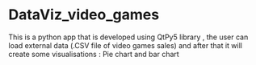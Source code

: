 # DataViz_video_games
This is a python app that is developed using QtPy5 library , the user can load external data (.CSV file of video games sales) and after that it will create some visualisations : Pie chart and bar chart
